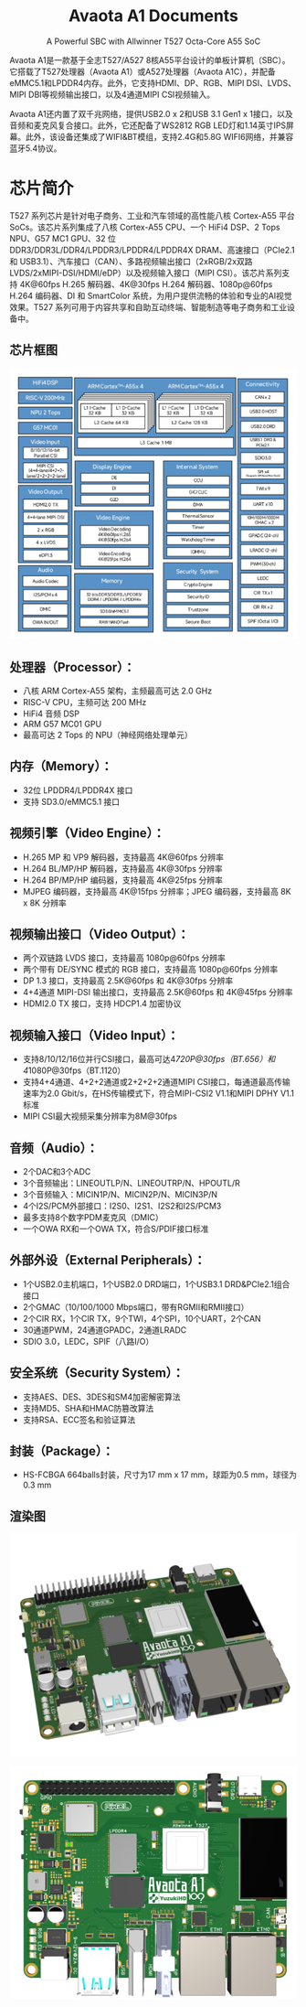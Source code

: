 <h1 align="center">Avaota A1 Documents</h1>
<p align="center">A Powerful SBC with Allwinner T527 Octa-Core A55 SoC</p>

Avaota A1是一款基于全志T527/A527 8核A55平台设计的单板计算机（SBC）。它搭载了T527处理器（Avaota A1）或A527处理器（Avaota A1C），并配备eMMC5.1和LPDDR4内存。此外，它支持HDMI、DP、RGB、MIPI DSI、LVDS、MIPI DBI等视频输出接口，以及4通道MIPI CSI视频输入。

Avaota A1还内置了双千兆网络，提供USB2.0 x 2和USB 3.1 Gen1 x 1接口，以及音频和麦克风复合接口。此外，它还配备了WS2812 RGB LED灯和1.14英寸IPS屏幕。此外，该设备还集成了WIFI&BT模组，支持2.4G和5.8G WIFI6网络，并兼容蓝牙5.4协议。



# 芯片简介

T527 系列芯片是针对电子商务、工业和汽车领域的高性能八核 Cortex-A55 平台 SoCs。该芯片系列集成了八核 Cortex-A55 CPU、一个 HiFi4 DSP、2 Tops NPU、G57 MC1 GPU、32 位 DDR3/DDR3L/DDR4/LPDDR3/LPDDR4/LPDDR4X DRAM、高速接口（PCIe2.1 和 USB3.1）、汽车接口（CAN）、多路视频输出接口（2xRGB/2x双路LVDS/2xMIPI-DSI/HDMI/eDP）以及视频输入接口（MIPI CSI）。该芯片系列支持 4K@60fps H.265 解码器、4K@30fps H.264 解码器、1080p@60fps H.264 编码器、DI 和 SmartColor 系统，为用户提供流畅的体验和专业的AI视觉效果。T527 系列可用于内容共享和自助互动终端、智能制造等电子商务和工业设备中。

## 芯片框图

![IMG_1032](assets/post/README/IMG_1032.PNG)


## 处理器（Processor）：

- 八核 ARM Cortex-A55 架构，主频最高可达 2.0 GHz
- RISC-V CPU，主频可达 200 MHz
- HiFi4 音频 DSP
- ARM G57 MC01 GPU
- 最高可达 2 Tops 的 NPU（神经网络处理单元）

## 内存（Memory）：

- 32位 LPDDR4/LPDDR4X 接口
- 支持 SD3.0/eMMC5.1 接口

## 视频引擎（Video Engine）：

- H.265 MP 和 VP9 解码器，支持最高 4K@60fps 分辨率
- H.264 BL/MP/HP 解码器，支持最高 4K@30fps 分辨率
- H.264 BP/MP/HP 编码器，支持最高 4K@25fps 分辨率
- MJPEG 编码器，支持最高 4K@15fps 分辨率；JPEG 编码器，支持最高 8K x 8K 分辨率

## 视频输出接口（Video Output）：

- 两个双链路 LVDS 接口，支持最高 1080p@60fps 分辨率
- 两个带有 DE/SYNC 模式的 RGB 接口，支持最高 1080p@60fps 分辨率
- DP 1.3 接口，支持最高 2.5K@60fps 和 4K@30fps 分辨率
- 4+4通道 MIPI-DSI 输出接口，支持最高 2.5K@60fps 和 4K@45fps 分辨率
- HDMI2.0 TX 接口，支持 HDCP1.4 加密协议

## 视频输入接口（Video Input）：
- 支持8/10/12/16位并行CSI接口，最高可达4*720P@30fps（BT.656）和4*1080P@30fps（BT.1120）
- 支持4+4通道、4+2+2通道或2+2+2+2通道MIPI CSI接口，每通道最高传输速率为2.0 Gbit/s，在HS传输模式下，符合MIPI-CSI2 V1.1和MIPI DPHY V1.1标准
- MIPI CSI最大视频采集分辨率为8M@30fps

## 音频（Audio）：
- 2个DAC和3个ADC
- 3个音频输出：LINEOUTLP/N、LINEOUTRP/N、HPOUTL/R
- 3个音频输入：MICIN1P/N、MICIN2P/N、MICIN3P/N
- 4个I2S/PCM外部接口：I2S0、I2S1、I2S2和I2S/PCM3
- 最多支持8个数字PDM麦克风（DMIC）
- 一个OWA RX和一个OWA TX，符合S/PDIF接口标准

## 外部外设（External Peripherals）：
- 1个USB2.0主机端口，1个USB2.0 DRD端口，1个USB3.1 DRD&PCIe2.1组合接口
- 2个GMAC（10/100/1000 Mbps端口，带有RGMII和RMII接口）
- 2个CIR RX，1个CIR TX，9个TWI，4个SPI，10个UART，2个CAN
- 30通道PWM，24通道GPADC，2通道LRADC
- SDIO 3.0，LEDC，SPIF（八路I/O）

## 安全系统（Security System）：
- 支持AES、DES、3DES和SM4加密解密算法
- 支持MD5、SHA和HMAC防篡改算法
- 支持RSA、ECC签名和验证算法

## 封装（Package）：
- HS-FCBGA 664balls封装，尺寸为17 mm x 17 mm，球距为0.5 mm，球径为0.3 mm

## 渲染图

![IMG_1443](assets/post/README/IMG_1443.PNG)

![IMG_1441](assets/post/README/IMG_1441.PNG)
